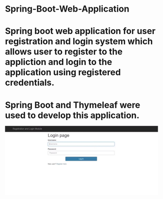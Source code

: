 # Spring-Boot-Web-Application
<h1>Spring boot web application for user registration and login system which allows user to register to the appliction and login to the application using registered credentials.</h1>
<h1>Spring Boot and Thymeleaf were used to develop this application.</h1>
<img src = "screenshots.jpeg">
